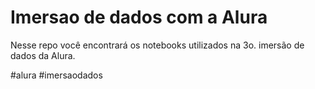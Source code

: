 # Imersao de dados com a Alura

Nesse repo você encontrará os notebooks utilizados na 3o. imersão de dados da Alura.

#alura #imersaodados
